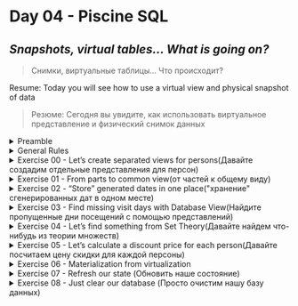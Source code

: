 # Day 04 - Piscine SQL

## _Snapshots, virtual tables… What is going on?_
>Снимки, виртуальные таблицы... Что происходит?

Resume: Today you will see how to use a virtual view and physical snapshot of data
>Резюме: Сегодня вы увидите, как использовать виртуальное представление и физический снимок данных

<details>
<summary>Preamble</summary>
    
![D04_02](misc/images/D04_02.png)

Why do we need virtual tables and materialized views in databases? Databases are just tables, aren't they? 
No, actually not. Databases are similar for object-oriented language. Just recall, you have a lot of abstraction in Java (I mean Java Interfaces). We need abstraction to achieve “Clean Architecture” and change objects with minimal effect on dependencies (sometimes it’s working :-). 
> Зачем нам нужны виртуальные таблицы и материализованные представления в базах данных? Базы данных — это просто таблицы, не так ли?
Нет, на самом деле нет. Базы данных похожи на объектно-ориентированные языки. Просто вспомните, в Java много абстракций (я имею в виду интерфейсы Java). Нам нужна абстракция, чтобы достичь «Чистой архитектуры» и изменять объекты с минимальным влиянием на зависимости (иногда это работает :-).

Moreover, there is a specific architectures’ pattern in the Relational Database with the name ANSI/SPARK.
This pattern splits objects on three levels: 
- external level
- conceptual level
- internal level

Therefore we can say that Virtual Tables and Materialized Views are physical interfaces between tables with data and user / application.
So, what is the difference then between 2 objects? The main difference is in the “freshness of data”. Below , you can see behaviors of these objects in graphical representation.

|  |  |
| ------ | ------ |
| View is a continuous object with the same data like in the underlying table(s), that are used to create this view. Other words, if we select data from view, view reroutes our query to underlying objects and then returns results for us. | ![D04_03](misc/images/D04_03.png) |
| ![D04_04](misc/images/D04_04.png) | Materialized View is a discrete object. Other words, we need to wait when the Materialized View will be refreshed based on an “event trigger” (for example, time schedule). This object always is behind actual data in underlying tables. |

Also, there are “a few” additional differences between View and Materialized View.
- Virtual Table can work with `INSERT/UPDATE/DELETE` traffic but with some restrictions. 
- Virtual Tables can have “Instead Of” Triggers to make a better control of incoming `INSERT/UPDATE/DELETE` traffic.
- Materialized View is ReadOnly object for `INSERT/UPDATE/DELETE` traffic
- Materialized Views can have user defined indexes on columns to speed up queries
  </details>

<details>
<summary>General Rules</summary>

- Use this page as the only reference. Do not listen to any rumors and speculations on how to prepare your solution.
  > Используйте эту страницу как единственную ссылку. Не слушайте никаких слухов и домыслов о том, как подготовить свое решение.  
- Please make sure you are using the latest version of PostgreSQL.
- That is completely OK if you are using IDE to write a source code (aka SQL script).
- To be assessed your solution must be in your GIT repository.
- Your solutions will be evaluated by your piscine mates.
- You should not leave in your directory any other file than those explicitly specified by the exercise instructions. It is recommended that you modify your `.gitignore` to avoid accidents.
- Do you have a question? Ask your neighbor on the right. Otherwise, try with your neighbor on the left.
- Your reference manual: mates / Internet / Google. 
- Read the examples carefully. They may require things that are not otherwise specified in the subject.
- And may the SQL-Force be with you!
- Absolutely everything can be presented in SQL! Let’s start and have fun!
</details>



<details>
<summary>Exercise 00 - Let’s create separated views for persons(Давайте создадим отдельные представления для персон)</summary>

| Exercise 00: Let’s create separated views for persons |                                                                                                                          |
|---------------------------------------|--------------------------------------------------------------------------------------------------------------------------|
| Turn-in directory                     | ex00                                                                                                                     |
| Files to turn-in                      | `day04_ex00.sql`                                                                                 |
| **Allowed**                               |                                                                                                                          |
| Language                        | ANSI SQL                                                                                              |

Please create 2 Database Views (with similar attributes like the original table) based on simple filtering of gender of persons. Set the corresponding(соответствующий) names for the database views: `v_persons_female` and `v_persons_male`.
>Создайте 2 представления базы данных (с похожими атрибутами, как у исходной таблицы) на основе простой фильтрации пола лиц. Задайте соответствующие имена для представлений базы данных: `v_persons_female` и `v_persons_male`.




</details>

<details>
<summary>Exercise 01 - From parts to common view(от частей к общему виду)</summary>
    
| Exercise 01: From parts to common view|                                                                                                                          |
|---------------------------------------|--------------------------------------------------------------------------------------------------------------------------|
| Turn-in directory                     | ex01                                                                                                                     |
| Files to turn-in                      | `day04_ex01.sql`                                                                                 |
| **Allowed**                               |                                                                                                                          |
| Language                        | ANSI SQL                                                                                              |

Please use 2 Database Views from Exercise #00 and write SQL to get female and male person names in one list. Please set the order by person name. The sample of data is presented below.
>Используя 2 представления данных из упражнения#00 напишите SQL-скрипт который вернет имена мужчин и женщин в одном списке. Отсортируйте список по именам. Вид вывдоа представлен ниже. 

| name |
| ------ |
| Andrey |
| Anna |
| ... |


[D04_ex00](src/day04_ex00.sql)
[D04_ex01](src/day04_ex01.sql)
</details>


<details>
<summary>Exercise 02 - “Store” generated dates in one place("хранение" сгенерированных дат в одном месте)</summary>
    
| Exercise 02: “Store” generated dates in one place|                                                                                                                          |
|---------------------------------------|--------------------------------------------------------------------------------------------------------------------------|
| Turn-in directory                     | ex02                                                                                                                     |
| Files to turn-in                      | `day04_ex02.sql`                                                                                 |
| **Allowed**                               |                                                                                                                          |
| Language                        | ANSI SQL                                                                                              |
| SQL Syntax Construction                        | `generate_series(...)`                                                                                              |

Please create a Database View (with name `v_generated_dates`) which should be “store” generated dates from 1st to 31th of January 2022 in DATE type. Don’t forget about order for the generated_date column.  
> создайте представление (с именем `v_generated_dates`) которое должно сохранять сгенерированные данные с 1 по 31 января 2022 с типом DATE. Не забудьте отсортировать сгенерированные данные по дате.

| generated_date |
| ------ |
| 2022-01-01 |
| 2022-01-02 |
| ... |

[D04_ex02](src/day04_ex02.sql)
</details>

<details>
<summary>Exercise 03 - Find missing visit days with Database View(Найдите пропущенные дни посещений с помощью представлений)</summary>

| Exercise 03: Find missing visit days with Database View |                                                                                                                          |
|---------------------------------------|--------------------------------------------------------------------------------------------------------------------------|
| Turn-in directory                     | ex03                                                                                                                     |
| Files to turn-in                      | `day04_ex03.sql`                                                                                 |
| **Allowed**                               |                                                                                                                          |
| Language                        | ANSI SQL                                                                                              |


Please write a SQL statement which returns missing days for persons’ visits in January of 2022. Use `v_generated_dates` view for that task and sort the result by missing_date column. The sample of data is presented below.
> Напишите SQL-скрипт который вернет пропущенные дни посещений в январе 2022. Используейте представление `v_generated_dates` для этой задачи и отсортируйте результат по пропущенной дате. Пример вывода представлен ниже 

| missing_date |
| ------ |
| 2022-01-11 |
| 2022-01-12 |
| ... |

[D04_ex03](src/day04_ex03.sql)
</details>


<details>
<summary>Exercise 04 - Let’s find something from Set Theory(Давайте найдем что-нибудь из теории множеств)</summary>

| Exercise 04: Let’s find something from Set Theory |                                                                                                                          |
|---------------------------------------|--------------------------------------------------------------------------------------------------------------------------|
| Turn-in directory                     | ex04                                                                                                                     |
| Files to turn-in                      | `day04_ex04.sql`                                                                                 |
| **Allowed**                               |                                                                                                                          |
| Language                        | ANSI SQL                                                                                              |

Please write a SQL statement which satisfies(удовлетворяет) a formula `(R - S)∪(S - R)` .
Where R is the `person_visits` table with filter by 2nd of January 2022, S is also `person_visits` table but with a different filter by 6th of January 2022. Please make your calculations with sets under the `person_id` column and this column will be alone in a result. The result please sort by `person_id` column and your final SQL please present in `v_symmetric_union` (*) database view.

(*) to be honest, the definition “symmetric union” doesn’t exist in Set Theory. This is the author's interpretation, the main idea is based on the existing rule of symmetric difference. 

> Напишите SQL-запрос который удовлетворяет формуле `(R - S)∪(S - R)`.
> Где R это `person_visits` с фильтром по 2 января 2022, S это также `person_visits` но с другим фильтром по 6 января 2022. Пожалуйста, сделайте ваше вычисление с множеством над `person_id` столбцом и этот столбец должен быть единственным в результате. Результат отсортируйте по `person_id` и ваш финальное SQL представлет в `v_symmetric_union`  (*) представлении
> (*) Честно говоря, определения «симметричное объединение» в теории множеств не существует. Это интерпретация автора, основная идея основана на существующем правиле симметричной разности.

[D04_ex04](src/day04_ex04.sql)
</details>

<details>
<summary>Exercise 05 - Let’s calculate a discount price for each person(Давайте посчитаем цену скидки для каждой персоны)</summary>

| Exercise 05: Let’s calculate a discount price for each person |                                                                                                                          |
|---------------------------------------|--------------------------------------------------------------------------------------------------------------------------|
| Turn-in directory                     | ex05                                                                                                                     |
| Files to turn-in                      | `day04_ex05.sql`                                                                                 |
| **Allowed**                               |                                                                                                                          |
| Language                        | ANSI SQL                                                                                              |

Please create a Database View `v_price_with_discount` that returns a person's orders with person names, pizza names, real price and calculated column `discount_price` (with applied 10% discount and satisfies formula `price - price*0.1`). The result please sort by person name and pizza name and make a round for `discount_price` column to integer type. Please take a look at a sample result below.

>Создайте представление  `v_price_with_discount` которое возвращает заказы с именем, названием пицы, ценой и вычисляемый столбик  `discount_price`(с применением 10% скидки и высчитвываемом по формуле   `price - price*0.1`). Результат, пожалуйста, отсортируйте по имени и названию пиццы и округлите `discount_price` до целого типа. Пожалуйтса, обратите внимание на пример ниже. 

| name |  pizza_name | price | discount_price |
| ------ | ------ | ------ | ------ | 
| Andrey | cheese pizza | 800 | 720 | 
| Andrey | mushroom pizza | 1100 | 990 |
| ... | ... | ... | ... |

[D04_ex05](src/day04_ex05.sql)

</details>

<details>
<summary> Exercise 06 - Materialization from virtualization</summary>
    
| Exercise 06: Materialization from virtualization |                                                                                                                          |
|---------------------------------------|--------------------------------------------------------------------------------------------------------------------------|
| Turn-in directory                     | ex06                                                                                                                     |
| Files to turn-in                      | `day04_ex06.sql`                                                                                 |
| **Allowed**                               |                                                                                                                          |
| Language                        | ANSI SQL                                                                                              |

Please create a Materialized View `mv_dmitriy_visits_and_eats` (with data included) based on SQL statement that finds the name of pizzeria Dmitriy visited on January 8, 2022 and could eat pizzas for less than 800 rubles (this SQL you can find out at Day #02 Exercise #07). 

To check yourself you can write SQL to Materialized View `mv_dmitriy_visits_and_eats` and compare results with your previous query.

> Создайте материализованное представление `mv_dmitriy_visits_and_eats` (с включенными данными) на основе оператора SQL, который находит название пиццерии, которую Дмитрий посетил 8 января 2022 года и мог съесть пиццу менее чем за 800 рублей (этот SQL вы можете найти в упражнении № 02 дня № 07).
> Чтобы проверить себя, вы можете написать SQL в материализованное представление `mv_dmitriy_visits_and_eats` и сравнить результаты с вашим предыдущим запросом.

[D04_ex06](src/day04_ex06.sql)
</details>


<details>
<summary> Exercise 07 - Refresh our state (Обновить наше состояние) </summary>

| Exercise 07: Refresh our state|                                                                                                                          |
|---------------------------------------|--------------------------------------------------------------------------------------------------------------------------|
| Turn-in directory                     | ex07                                                                                                                     |
| Files to turn-in                      | `day04_ex07.sql`                                                                                 |
| **Allowed**                               |                                                                                                                          |
| Language                        | ANSI SQL                                                                                              |
| **Denied**                               |                                                                                                                          |
| SQL Syntax Pattern                        | Don’t use direct numbers for identifiers of Primary Key, person and pizzeria                                                                                               |

Let's refresh data in our Materialized View `mv_dmitriy_visits_and_eats` from exercise #06. Before this action, please generate one more Dmitriy visit that satisfies the SQL clause of Materialized View except pizzeria that we can see in a result from exercise #06.
After adding a new visit please refresh a state of data for `mv_dmitriy_visits_and_eats`.

>Давайте обновим данные в нашем материализованном представлении `mv_dmitriy_visits_and_eats` из упражнения № 06. Перед этим действием, пожалуйста, сгенерируйте еще одно посещение Дмитрия, которое удовлетворяет предложению SQL материализованного представления, за исключением пиццерии, которую мы можем увидеть в результате из упражнения № 06.
>После добавления нового посещения, пожалуйста, обновите состояние данных для `mv_dmitriy_visits_and_eats`.

[D04_ex07](src/day04_ex07.sql)

</details>

<details>
<summary> Exercise 08 - Just clear our database (Просто очистим нашу базу данных)</summary>


| Exercise 08: Just clear our database |                                                                                                                          |
|---------------------------------------|--------------------------------------------------------------------------------------------------------------------------|
| Turn-in directory                     | ex08                                                                                                                     |
| Files to turn-in                      | `day04_ex08.sql`                                                                                 |
| **Allowed**                               |                                                                                                                          |
| Language                        | ANSI SQL                                                                                              |           

After all our exercises were born a few Virtual Tables and one Materialized View. Let’s drop them!

[D04_ex08](src/day04_ex08.sql)

</details>
